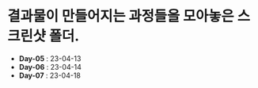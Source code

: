 # 결과물이 만들어지는 과정들을 모아놓은 스크린샷 폴더.

- **Day-05** : 23-04-13
- **Day-06** : 23-04-14
- **Day-07** : 23-04-18